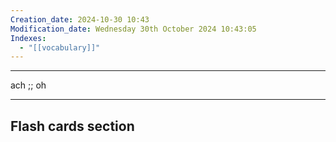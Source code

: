 ```yaml
---
Creation_date: 2024-10-30 10:43
Modification_date: Wednesday 30th October 2024 10:43:05
Indexes:
  - "[[vocabulary]]"
---
```


----

ach ;; oh



















---
## Flash cards section
